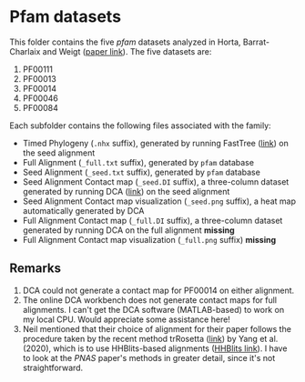 # Pfam datasets 

This folder contains the five *pfam* datasets analyzed in Horta, Barrat-Charlaix and Weigt ([paper link](https://www.mdpi.com/1099-4300/21/11/1090)). The five datasets are:
1. PF00111 
2. PF00013
3. PF00014
4. PF00046
5. PF00084

Each subfolder contains the following files associated with the family:
- Timed Phylogeny (`.nhx` suffix), generated by running FastTree ([link](http://www.microbesonline.org/fasttree/)) on the seed alignment
- Full Alignment (`_full.txt` suffix), generated by `pfam` database
- Seed Alignment (`_seed.txt` suffix), generated by `pfam` database
- Seed Alignment Contact map (`_seed.DI` suffix), a three-column dataset generated by running DCA ([link](http://dca.rice.edu/portal/dca/home)) on the seed alignment 
- Seed Alignment Contact map visualization (`_seed.png` suffix), a heat map automatically generated by DCA 
- Full Alignment Contact map (`_full.DI` suffix), a three-column dataset generated by running DCA on the full alignment **missing**  
- Full Alignment Contact map visualization (`_full.png` suffix) **missing**  

## Remarks
1. DCA could not generate a contact map for PF00014 on either alignment. 
2. The online DCA workbench does not generate contact maps for full alignments. I can't get the DCA software (MATLAB-based) to work on my local CPU. Would appreciate some assistance here!  
2. Neil mentioned that their choice of alignment for their paper follows the procedure taken by the recent method trRosetta ([link](https://www.pnas.org/content/117/3/1496)) by Yang et al. (2020), which is to use HHBlits-based alignments ([HHBlits link](https://toolkit.tuebingen.mpg.de/tools/clustalo)). I have to look at the *PNAS* paper's methods in greater detail, since it's not straightforward.





